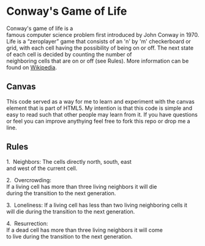 Conway's Game of Life
=====================
Conway's game of life is a famous computer science problem first introduced by John Conway in 1970. Life is a “zero­player” game that consists of an 'n' by 'm' checkerboard or grid, with each cell having the possibility of being on or off. The next state of each cell is decided by counting the number of neighboring cells that are on or off (see Rules). More information can be found on [Wikipedia](http://en.wikipedia.org/wiki/Conway's_Game_of_Life).

Canvas
------
This code served as a way for me to learn and experiment with the canvas element that is part of HTML5. My intention is that this code is simple and easy to read such that other people may learn from it. If you have questions or feel you can improve anythying feel free to fork this repo or drop me a line.

Rules
-----
1.  Neighbors: The cells directly north, south, east and west of the current cell.

2.  Overcrowding: If a living cell has more than three living neighbors it will die during the transition to the next generation.

3.  Loneliness: If a living cell has less than two living neighboring cells it will die during the transition to the next generation.

4.  Resurrection: If a dead cell has more than three living neighbors it will come to live during the transition to the next generation. 


